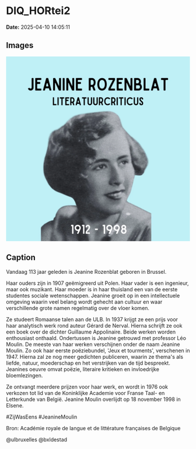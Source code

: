 # DIQ_HORtei2

**Date:** 2025-04-10 14:05:11

## Images

![Image](../images_posts_json/DIQ_HORtei2_0.webp)

## Caption

Vandaag 113 jaar geleden is Jeanine Rozenblat geboren in Brussel. 

Haar ouders zijn in 1907 geëmigreerd uit Polen. Haar vader is een ingenieur, maar ook muzikant. Haar moeder is in haar thuisland een van de eerste studentes sociale wetenschappen. Jeanine groeit op in een intellectuele omgeving waarin veel belang wordt gehecht aan cultuur en waar verschillende grote namen regelmatig over de vloer komen.

Ze studeert Romaanse talen aan de ULB. In 1937 krijgt ze een prijs voor haar analytisch werk rond auteur Gérard de Nerval. Hierna schrijft ze ook een boek over de dichter Guillaume Appolinaire. Beide werken worden enthousiast onthaald. Ondertussen is Jeanine getrouwd met professor Léo Moulin. De meeste van haar werken verschijnen onder de naam Jeanine Moulin. Zo ook haar eerste poëziebundel, 'Jeux et tourments', verschenen in 1947. Hierna zal ze nog meer gedichten publiceren, waarin ze thema's als liefde, natuur, moederschap en het verstrijken van de tijd bespreekt. Jeanines oeuvre omvat poëzie, literaire kritieken en invloedrijke bloemlezingen.

Ze ontvangt meerdere prijzen voor haar werk, en wordt in 1976 ook verkozen tot lid van de Koninklijke Academie voor Franse Taal- en Letterkunde van België. Jeanine Moulin overlijdt op 18 november 1998 in Elsene.

#ZijWasEens #JeanineMoulin

Bron: Académie royale de langue et de littérature françaises de Belgique

@ulbruxelles @bxldestad


